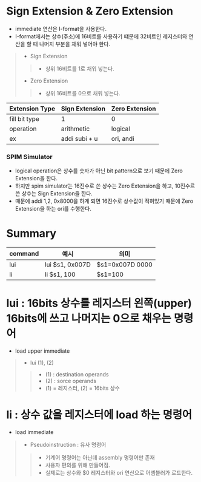 # Sign Extension & Zero Extension
- immediate 연산은 I-format을 사용한다.
- I-format에서는 상수(주소)에 16비트를 사용하기 떄문에 32비트인 레지스터와 연산을 할 때 나머지 부분을 채워 넣어야 한다.
> - Sign Extension
>> - 상위 16비트를 1로 채워 넣는다.
> - Zero Extension
>> - 상위 16비트를 0으로 채워 넣는다.

|Extension Type|Sign Extension|Zero Extension|
|---|---|---|
|fill bit type|1|0|
|operation|arithmetic|logical|
|ex|addi subi + u|ori, andi|

### SPIM Simulator
- logical operation은 상수를 숫자가 아닌 bit pattern으로 보기 때문에 Zero Extension을 한다.
- 하지만 spim simulator는 16진수로 쓴 상수는 Zero Extension을 하고, 10진수르 쓴 상수는 Sign Extension을 한다.
- 때문에 addi $1,$2, 0x8000을 하게 되면 16진수로 상수값이 적혀있기 때문에 Zero Extension을 하는 ori를 수행한다.

# Summary
|command|예시|의미|
|---|---|---|
|lui|lui $s1, 0x007D|$s1=0x007D 0000|
|li|li $s1, 100|$s1=100|

# lui : 16bits 상수를 레지스터 왼쪽(upper) 16bits에 쓰고 나머지는 0으로 채우는 명령어
- load upper immediate
> - lui (1), (2)
>> - (1) : destination operands
>> - (2) : sorce operands
>> - (1) = 레지스터, (2) = 16bits 상수

# li : 상수 값을 레지스터에 load 하는 명령어
- load immediate
> - Pseudoinstruction : 유사 명령어
>> - 기계어 명령어는 아닌데 assembly 명령어만 존재
>> - 사용자 편의를 위해 만들어짐.
>> - 실제로는 상수와 $0 레지스터와 ori 연산으로 어셈블러가 로드한다.

